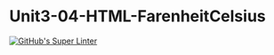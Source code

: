 # Unit3-04-HTML-FarenheitCelsius
[![GitHub's Super Linter](https://github.com/ICS2O-Programming-VanN/Unit3-04-HTML-FarenheitCelsius/workflows/GitHub's%20Super%20Linter/badge.svg)](https://github.com/ICS2O-Programming-VanN/Unit3-04-HTML-FarenheitCelsius/actions)